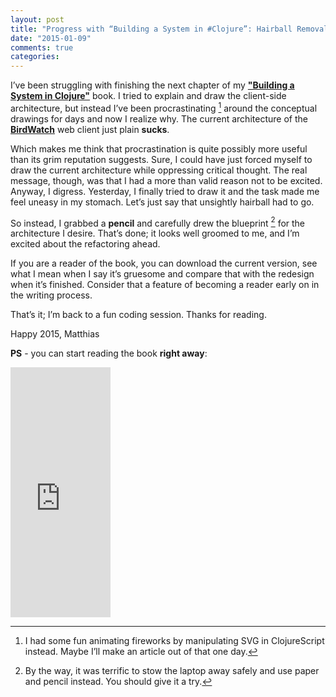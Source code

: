```yaml
---
layout: post
title: "Progress with “Building a System in #Clojure”: Hairball Removal"
date: "2015-01-09"
comments: true
categories: 
---
```

I’ve been struggling with finishing the next chapter of my **["Building a System in Clojure"](https://leanpub.com/building-a-system-in-clojure)** book. I tried to explain and draw the client-side architecture, but instead I’ve been procrastinating [^1] around the conceptual drawings for days and now I realize why. The current architecture of the **[BirdWatch](https://github.com/matthiasn/BirdWatch)** web client just plain **sucks**.


Which makes me think that procrastination is quite possibly more useful than its grim reputation suggests. Sure, I could have just forced myself to draw the current architecture while oppressing critical thought. The real message, though, was that I had a more than valid reason not to be excited. Anyway, I digress. Yesterday, I finally tried to draw it and the task made me feel uneasy in my stomach. Let’s just say that unsightly hairball had to go.

So instead, I grabbed a **pencil** and carefully drew the blueprint [^2] for the architecture I desire. That’s done; it looks well groomed to me, and I’m excited about the refactoring ahead.

If you are a reader of the book, you can download the current version, see what I mean when I say it’s gruesome and compare that with the redesign when it’s finished. Consider that a feature of becoming a reader early on in the writing process.

That’s it; I’m back to a fun coding session. Thanks for reading.

Happy 2015, 
Matthias

**PS** - you can start reading the book **right away**:

<iframe width="160" height="400" src="https://leanpub.com/building-a-system-in-clojure/embed" frameborder="0" allowtransparency="true"></iframe>

[^1]: I had some fun animating fireworks by manipulating SVG in ClojureScript instead. Maybe I’ll make an article out of that one day.

[^2]: By the way, it was terrific to stow the laptop away safely and use paper and pencil instead. You should give it a try.
